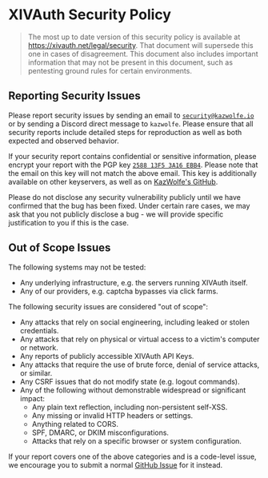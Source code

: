 # XIVAuth Security Policy

> The most up to date version of this security policy is available at https://xivauth.net/legal/security. That document
> will supersede this one in cases of disagreement. This document also includes important information that may not be
> present in this document, such as pentesting ground rules for certain environments.


## Reporting Security Issues

Please report security issues by sending an email to [`security@kazwolfe.io`](mailto:security@kazwolfe.io) or by
sending a Discord direct message to `kazwolfe`. Please ensure that all security reports include detailed steps for
reproduction as well as both expected and observed behavior.

If your security report contains confidential or sensitive information, please encrypt your report with the PGP key
[`2588 13F5 3A16 EBB4`][pgpkey]. Please note that the email on this key will not match the above email. This key is
additionally available on other keyservers, as well as on [KazWolfe's GitHub][pgpkey-gh].

Please do not disclose any security vulnerability publicly until we have confirmed that the bug has been fixed. Under
certain rare cases, we may ask that you not publicly disclose a bug - we will provide specific justification to you if
this is the case.

[pgpkey]: https://keys.openpgp.org/vks/v1/by-fingerprint/14C529AD4BACE342F2E1AA5D258813F53A16EBB4
[pgpkey-gh]: https://github.com/KazWolfe.gpg

## Out of Scope Issues

The following systems may not be tested:

* Any underlying infrastructure, e.g. the servers running XIVAuth itself.
* Any of our providers, e.g. captcha bypasses via click farms.

The following security issues are considered "out of scope":

* Any attacks that rely on social engineering, including leaked or stolen credentials. 
* Any attacks that rely on physical or virtual access to a victim's computer or network.
* Any reports of publicly accessible XIVAuth API Keys.
* Any attacks that require the use of brute force, denial of service attacks, or similar.
* Any CSRF issues that do not modify state (e.g. logout commands). 
* Any of the following without demonstrable widespread or significant impact:
  * Any plain text reflection, including non-persistent self-XSS.
  * Any missing or invalid HTTP headers or settings.
  * Anything related to CORS.
  * SPF, DMARC, or DKIM misconfigurations.
  * Attacks that rely on a specific browser or system configuration.

If your report covers one of the above categories and is a code-level issue, we encourage you to submit a normal 
[GitHub Issue][gh-issues] for it instead. 

[gh-issues]: https://github.com/KazWolfe/XIVAuth/issues
